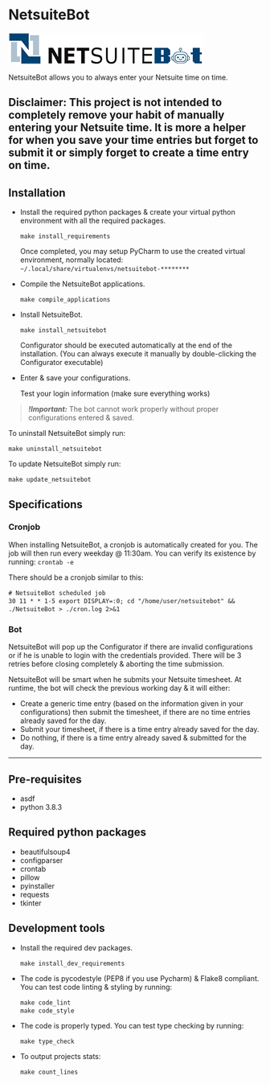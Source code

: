 # NetsuiteBot
![NetsuiteBot](./src/netsuite_logo.png)

NetsuiteBot allows you to always enter your Netsuite time on time.

Disclaimer:
This project is not intended to completely remove your habit of manually entering 
your Netsuite time. It is more a helper for when you save your time entries but 
forget to submit it or simply forget to create a time entry on time.
---

## Installation
- Install the required python packages & create your virtual python environment with all the required packages.
  ```
  make install_requirements
  ```
  Once completed, you may setup PyCharm to use the created virtual environment, normally located:
  `~/.local/share/virtualenvs/netsuitebot-********`


- Compile the NetsuiteBot applications.
  ```
  make compile_applications
  ```

- Install NetsuiteBot.
  ```
  make install_netsuitebot
  ```
  
  Configurator should be executed automatically at the end of the installation.
  (You can always execute it manually by double-clicking the Configurator executable)


- Enter & save your configurations.
  
  Test your login information (make sure everything works)

> **_!Important:_**  The bot cannot work properly without proper configurations entered & saved.

To uninstall NetsuiteBot simply run:
```
make uninstall_netsuitebot
```

To update NetsuiteBot simply run:
```
make update_netsuitebot
```

## Specifications
### Cronjob
When installing NetsuiteBot, a cronjob is automatically created for you.
The job will then run every weekday @ 11:30am.
You can verify its existence by running: `crontab -e`

There should be a cronjob similar to this:
```
# NetsuiteBot scheduled job
30 11 * * 1-5 export DISPLAY=:0; cd "/home/user/netsuitebot" && ./NetsuiteBot > ./cron.log 2>&1
```

### Bot
NetsuiteBot will pop up the Configurator if there are invalid configurations or if he is unable to login with the credentials provided.
There will be 3 retries before closing completely & aborting the time submission.

NetsuiteBot will be smart when he submits your Netsuite timesheet.
At runtime, the bot will check the previous working day & it will either:
- Create a generic time entry (based on the information given in your configurations)
  then submit the timesheet, if there are no time entries already saved for the day.
- Submit your timesheet, if there is a time entry already saved for the day.
- Do nothing, if there is a time entry already saved & submitted for the day.

---

## Pre-requisites
- asdf
- python 3.8.3

## Required python packages
- beautifulsoup4
- configparser
- crontab
- pillow
- pyinstaller
- requests
- tkinter
  
## Development tools
- Install the required dev packages.
  ```
  make install_dev_requirements
  ```
- The code is pycodestyle (PEP8 if you use Pycharm) & Flake8 compliant.
  You can test code linting & styling by running:
  ```
  make code_lint
  make code_style
  ```
- The code is properly typed. You can test type checking by running:
  ```
  make type_check
  ```
- To output projects stats:
  ```
  make count_lines
  ```
